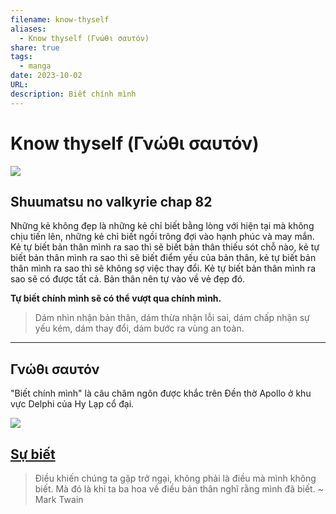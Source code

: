 ```yaml
---
filename: know-thyself
aliases:
  - Know thyself (Γνώθι σαυτόν)
share: true
tags:
  - manga
date: 2023-10-02
URL: 
description: Biết chính mình
---
```


# Know thyself (Γνώθι σαυτόν)

![](https://i.imgur.com/zaYZAUd.jpg)

## Shuumatsu no valkyrie chap 82

Những kẻ không đẹp là những kẻ chỉ biết bằng lòng với hiện tại mà không chịu tiến lên, những kẻ chỉ biết ngồi trông đợi vào hạnh phúc và may mắn.
Kẻ tự biết bản thân mình ra sao thì sẽ biết bản thân thiếu sót chỗ nào, kẻ tự biết bản thân mình ra sao thì sẽ biết điểm yếu của bản thân, kẻ tự biết bản thân mình ra sao thì sẽ không sợ việc thay đổi.
Kẻ tự biết bản thân mình ra sao sẽ có được tất cả. Bản thân nên tự vào về vẻ đẹp đó.

**Tự biết chính mình sẽ có thể vượt qua chính mình.**

> Dám nhìn nhận bản thân, dám thừa nhận lỗi sai, dám chấp nhận sự yếu kém, dám thay đổi, dám bước ra vùng an toàn.

---

## Γνώθι σαυτόν

"Biết chính mình" là câu châm ngôn được khắc trên Đền thờ Apollo ở khu vực Delphi của Hy Lạp cổ đại.

![](https://i.imgur.com/9ImhBJC.png)

## [Sự biết](./su-biet.md)

> Điều khiến chúng ta gặp trở ngại, không phải là điều mà mình không biết. Mà đó là khi ta ba hoa về điều bản thân nghĩ rằng mình đã biết. ~ Mark Twain
